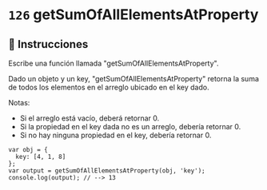 # `126` getSumOfAllElementsAtProperty

## 📝 Instrucciones

Escribe una función llamada "getSumOfAllElementsAtProperty".

Dado un objeto y un key, "getSumOfAllElementsAtProperty" retorna la suma de todos los elementos en el arreglo ubicado en el key dado.

Notas:
* Si el arreglo está vacío, deberá retornar 0.
* Si la propiedad en el key dada no es un arreglo, debería retornar 0.
* Si no hay ninguna propiedad en el key, debería retornar 0.

```Js
var obj = {
  key: [4, 1, 8]
};
var output = getSumOfAllElementsAtProperty(obj, 'key');
console.log(output); // --> 13
```